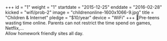 +++
id = "1"
weight = "1"
startdate = "2015-12-25"
enddate = "2016-02-28"
kicked = "wifi/prob-2"
image = "childrenonline-1600x1066-9.jpg"
title = "Children & Internet"
pledge = "$10/year"
device = "WiFi"
+++
Pre-teens wasting time online. Parents can not restrict the time spend on games, Netflix,...<br/>
Allow homework friendly sites all day.

